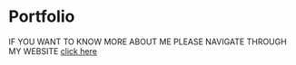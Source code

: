 # Portfolio
IF YOU WANT TO KNOW MORE ABOUT ME PLEASE NAVIGATE THROUGH MY WEBSITE
<a href="https://pv200.github.io/Portfolio/portfolio/home%20page.html">click here</a>
